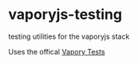 # vaporyjs-testing
testing utilities for the vaporyjs stack

Uses the offical [Vapory Tests](https://github.com/vaporyco/tests)
